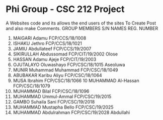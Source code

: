 # Phi Group - CSC 212 Project
A Websites code and its allows the end users of the sites To Create Post and also make Comments. 
                 GROUP MEMBERS
S/N          NAMES            REG. NUMBER
1.  MAIGARI Adamu           FCP/CCS/18/1008
2.  ISHAKU  Jethro          FCP/CCS/18/1021
3.  JAMIU Abdullateef       FCP/CCS/19/2007
4.  SIKIRULLAH Abdussomad   FCP/CIT/19/2002
    Olose
5.  HASSAN Adamu Ajeje      FCP/CIT/19/2003
6.  OJUTALAYO Oluwashayo    FCP/CSC/18/1015
    Aseoluwa
7.  MUNIR Muhammad Muhammad FCP/CSC/18/1049
8.  ABUBAKAR Karibu Aliyu   FCP/CSC/18/1064
9.  MUSA Ibrahim            FCP/CSC/18/1066
10  MUHAMMAD Al-Hassan      FCP/CSC/18/1079
11. MUHAMMAD Bilal          FCP/CSC/18/1096
12. MUHAMMAD Ummul-Ammal    FCP/CSC/19/2015
13. GAMBO Suhaila Sani      FCP/CSC/19/2018
14. MUHAMMAD Mustapha Bello FCP/CSC/19/2025
15. MUHAMMAD Abdulrahman    FCP/CSC/19/2028
    Abdullahi 

